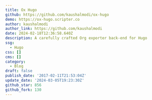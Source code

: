 ```yaml
---
title: Ox Hugo
github: https://github.com/kaushalmodi/ox-hugo
demo: https://ox-hugo.scripter.co
author: kaushalmodi
author_link: https://github.com/kaushalmodi
date: 2024-02-18T12:36:58.640Z
description: A carefully crafted Org exporter back-end for Hugo
ssg:
  - Hugo
css: []
cms: []
category:
  - Blog
draft: false
publish_date: '2017-02-11T21:53:04Z'
update_date: '2024-03-05T19:23:30Z'
github_star: 856
github_fork: 130
---
```


